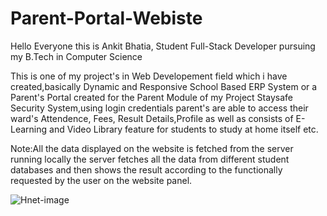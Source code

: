 # Parent-Portal-Webiste
Hello Everyone this is Ankit Bhatia, Student Full-Stack Developer pursuing my B.Tech in Computer Science

This is one of my project's in Web Developement field  which i have created,basically Dynamic and Responsive School Based ERP System or a Parent's Portal created for the Parent Module of my Project Staysafe Security System,using login credentials parent's are able to access their ward's Attendence, Fees, Result Details,Profile as well as consists of E-Learning and Video Library feature for students to study at home itself etc.

Note:All the data displayed on the website is fetched from the server running locally the server fetches all the data from different student databases and then shows the result according to the functionally requested by the user on the website panel.

![Hnet-image](https://user-images.githubusercontent.com/60085587/85234302-0ee90600-b42a-11ea-9e74-9efbf34a53f9.gif)

